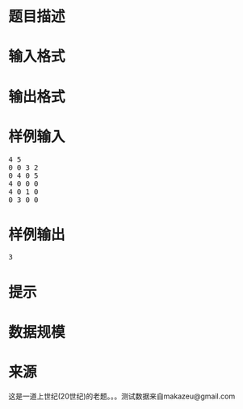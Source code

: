 

# 题目描述



# 输入格式



# 输出格式



# 样例输入


<pre>4 5
0 0 3 2
0 4 0 5
4 0 0 0
4 0 1 0
0 3 0 0
</pre>

# 样例输出


<pre>3</pre>

# 提示



# 数据规模



# 来源


<p>
这是一道上世纪(20世纪)的老题。。。测试数据来自makazeu@gmail.com
</p>
